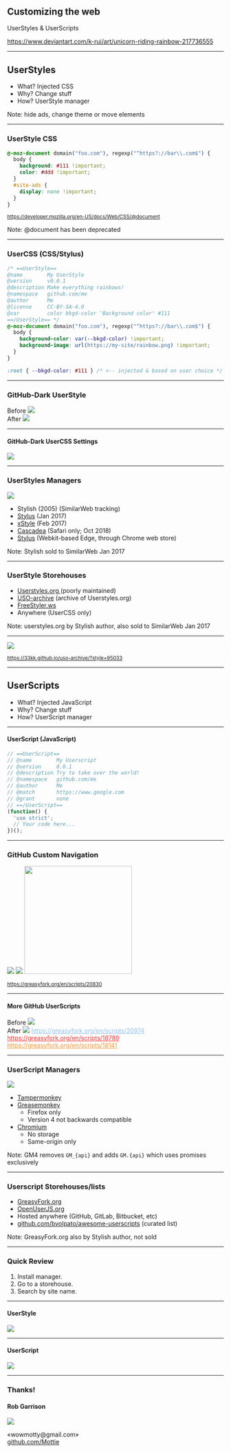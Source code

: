<!-- .slide: data-background="url(https://raw.githubusercontent.com/Mottie/Presentations/master/customizing-the-web/images/unicorn_riding_rainbow_by_k_rui-d3lmuln.gif) no-repeat center 10%" -->

<style>
/* First slide */
#customizing-the-web { margin-top: 150px; }
.reveal .backgrounds .slide-background:first-child { background-size: 30% auto !important; }
.reveal h2, .reveal p, .reveal a { text-shadow:1px 1px 2px #000, 0 0 1em #000, 0 0 0.2em #000; }
.reveal a.smallest { font-size:.5em; bottom: -100px; }
/* rest of the slides */
pre { white-space: pre-wrap; word-break: break-all; }
.reveal section img { background: transparent; border-color: #333; }
.reveal .flex-row { display: flex; }
.reveal .flex-row > div { width: 50%; }
.reveal .flex-row a { display: block; margin-bottom: 0.5em; }
.line-through.visible { text-decoration: line-through; }
.reveal strong { color: #555; font-size: .7em; }
</style>

## Customizing the web

UserStyles & UserScripts

<a href="https://www.deviantart.com/k-rui/art/unicorn-riding-rainbow-217736555" class="smallest">https://www.deviantart.com/k-rui/art/unicorn-riding-rainbow-217736555</a>

---
<!-- .slide: data-background="#222" -->

## UserStyles

- What? Injected CSS
- Why? Change stuff
- How? UserStyle manager

Note: hide ads, change theme or move elements

---

### UserStyle CSS

```css
@-moz-document domain("foo.com"), regexp("^https?://bar\\.com$") {
  body {
    background: #111 !important;
    color: #ddd !important;
  }
  #site-ads {
    display: none !important;
  }
}
```

<small>https://developer.mozilla.org/en-US/docs/Web/CSS/@document</small>

Note: @document has been deprecated

---

### UserCSS (CSS/Stylus)

```css
/* ==UserStyle==
@name        My UserStyle
@version     v0.0.1
@description Make everything rainbows!
@namespace   github.com/me
@author      Me
@license     CC-BY-SA-4.0
@var         color bkgd-color 'Background color' #111
==/UserStyle== */
@-moz-document domain("foo.com"), regexp("^https?://bar\\.com$") {
  body {
    background-color: var(--bkgd-color) !important;
    background-image: url(https://my-site/rainbow.png) !important;
  }
}
```

```css
:root { --bkgd-color: #111 } /* <-- injected & based on user choice */
```

---

<!-- .slide: data-background="#222" -->

### GitHub-Dark UserStyle

<div class="flex-row">
  <div>
    Before
    <img src="https://raw.githubusercontent.com/Mottie/Presentations/master/customizing-the-web/images/userstyle-before.png" />
  </div>

  <div>
    After
    <img src="https://raw.githubusercontent.com/Mottie/Presentations/master/customizing-the-web/images/userstyle-after.png" />
  </div>
</div>

---

#### GitHub-Dark UserCSS Settings

![](https://raw.githubusercontent.com/Mottie/Presentations/master/customizing-the-web/images/github-dark-settings.png)

---

### UserStyles Managers

![](https://raw.githubusercontent.com/Mottie/Presentations/master/customizing-the-web/images/userstyle-support.png)

<ul>
  <li class="fragment" data-fragment-index="1">
    <span class="fragment highlight-red line-through" data-fragment-index="6">
      Stylish (2005)
    </span>
    <span class="fragment" data-fragment-index="6">(SimilarWeb tracking)</span>
  </li>
  <li class="fragment" data-fragment-index="2">
    <a href="https://add0n.com/stylus.html">Stylus</a>
    (Jan 2017)
  </li>
  <li class="fragment" data-fragment-index="3">
    <a href="https://github.com/FirefoxBar/xStyle">xStyle</a>
    (Feb 2017)
  </li>
  <li class="fragment" data-fragment-index="4">
    <a href="https://cascadea.app/">Cascadea</a>
    (Safari only; Oct 2018)
  </li>
  <li class="fragment" data-fragment-index="5">
    <a href="https://add0n.com/stylus.html">Stylus</a>
    (Webkit-based Edge, through Chrome web store)
  </li>
</ul>

Note: Stylish sold to SimilarWeb Jan 2017

---

### UserStyle Storehouses

<ul>
  <li>
    <a href="https://userstyles.org">
      <span class="fragment highlight-red line-through" data-fragment-index="1">Userstyles.org</span>
    </a>
    <span class="fragment" data-fragment-index="1">(poorly maintained)</span>
  </li>
  <li><a href="https://33kk.github.io/uso-archive/">USO-archive</a> (archive of Userstyles.org)</li>
  <li><a href="https://freestyler.ws/">FreeStyler.ws</a></li>
  <li>Anywhere (UserCSS only)</li>
</ul>

Note: userstyles.org by Stylish author, also sold to SimilarWeb Jan 2017

---

![](https://raw.githubusercontent.com/Mottie/Presentations/master/customizing-the-web/images/nyan-cat-progress.gif)

<small>https://33kk.github.io/uso-archive/?style=95033</small>

---

## UserScripts

- What? Injected JavaScript
- Why? Change stuff
- How? UserScript manager

---

#### UserScript (JavaScript)

```js
// ==UserScript==
// @name        My Userscript
// @version     0.0.1
// @description Try to take over the world!
// @namespace   github.com/me
// @author      Me
// @match       https://www.google.com
// @grant       none
// ==/UserScript==
(function() {
  'use strict';
  // Your code here...
})();
```

---

### GitHub Custom Navigation

![](https://raw.githubusercontent.com/Mottie/Presentations/master/customizing-the-web/images/custom-nav-before.png)
![](https://raw.githubusercontent.com/Mottie/Presentations/master/customizing-the-web/images/custom-nav-after.png)
<img src="https://raw.githubusercontent.com/Mottie/Presentations/master/customizing-the-web/images/custom-nav-settings.png" style="height: 250px;" />

<small>https://greasyfork.org/en/scripts/20830</small>

---

#### More GitHub UserScripts

<div class="flex-row">
  <div>
    Before
    <img src="https://raw.githubusercontent.com/Mottie/Presentations/master/customizing-the-web/images/userscript1-before.png">
  </div>
  <div>
    After
    <img src="https://raw.githubusercontent.com/Mottie/Presentations/master/customizing-the-web/images/userscript1-after.png">
    <a href="https://greasyfork.org/en/scripts/20974" style="font-size:14px; color: #91C0F0;">
      https://greasyfork.org/en/scripts/20974
    </a>
    <a href="https://greasyfork.org/en/scripts/18789" style="font-size:14px; color: #FF3230;">
      https://greasyfork.org/en/scripts/18789
    </a>
    <a href="https://greasyfork.org/en/scripts/18141" style="font-size:14px; color: #FB9632;">
      https://greasyfork.org/en/scripts/18141
    </a>
  </div>
</div>

---

### UserScript Managers

![](https://raw.githubusercontent.com/Mottie/Presentations/master/customizing-the-web/images/userscript-support.png)

- [Tampermonkey](https://tampermonkey.net/)
- [Greasemonkey](https://www.greasespot.net/)
  - Firefox only
  - Version 4 not backwards compatible
- [Chromium](https://www.chromium.org/developers/design-documents/user-scripts)
  - No storage
  - Same-origin only

Note: GM4 removes `GM_{api}` and adds `GM.{api}` which uses promises exclusively

---

### Userscript Storehouses/lists

- [GreasyFork.org](https://greasyfork.org)
- [OpenUserJS.org](https://openuserjs.org)
- Hosted anywhere (GitHub, GitLab, Bitbucket, etc)
- [github.com/bvolpato/awesome-userscripts](https://github.com/bvolpato/awesome-userscripts) (curated list)


Note: GreasyFork.org also by Stylish author, not sold

---

### Quick Review

1. Install manager.
2. Go to a storehouse.
3. Search by site name.

---

#### UserStyle

![](https://raw.githubusercontent.com/Mottie/Presentations/master/customizing-the-web/images/stylus.gif)

---

#### UserScript

![](https://raw.githubusercontent.com/Mottie/Presentations/master/customizing-the-web/images/tampermonkey.gif)

---

### Thanks!

#### Rob Garrison

![](https://raw.githubusercontent.com/Mottie/Presentations/master/customizing-the-web/images/avatar.png)

&#x00ab;w&#x006f;wm&#111;&#x0074;&#116;y&#x40;&#103;m&#x0061;il&#46;c&#111;m&#187;
<br>
[github.com/Mottie](https://github.com/Mottie)
